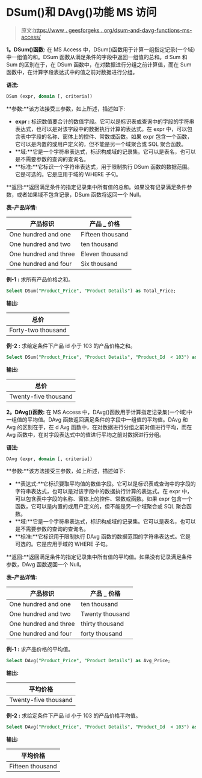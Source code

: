 # DSum()和 DAvg()功能 MS 访问

> 原文:[https://www . geesforgeks . org/dsum-and-davg-functions-ms-access/](https://www.geeksforgeeks.org/dsum-and-davg-functions-ms-access/)

**1。DSum()函数:**
在 MS Access 中，DSum()函数用于计算一组指定记录(一个域)中一组值的和。DSum 函数从满足条件的字段中返回一组值的总和。d Sum 和 Sum 的区别在于，在 DSum 函数中，在对数据进行分组之前计算值，而在 Sum 函数中，在计算字段表达式中的值之前对数据进行分组。

**语法:**

```sql
DSum (expr, domain [, criteria])

```

**参数:**该方法接受三参数，如上所述，描述如下:

*   **expr :** 标识数值要合计的数值字段。它可以是标识表或查询中的字段的字符串表达式，也可以是对该字段中的数据执行计算的表达式。在 expr 中，可以包含表中字段的名称、窗体上的控件、常数或函数。如果 expr 包含一个函数，它可以是内置的或用户定义的，但不能是另一个域聚合或 SQL 聚合函数。
*   **域:**它是一个字符串表达式，标识构成域的记录集。它可以是表名，也可以是不需要参数的查询的查询名。
*   **标准:**它标识一个字符串表达式，用于限制执行 DSum 函数的数据范围。它是可选的。它是应用于域的 WHERE 子句。

**返回:**返回满足条件的指定记录集中所有值的总和。如果没有记录满足条件参数，或者如果域不包含记录，DSum 函数将返回一个 Null。

**表–产品详情:**

| 产品标识 | 产品 _ 价格 |
| --- | --- |
| One hundred and one | Fifteen thousand |
| One hundred and two | ten thousand |
| One hundred and three | Eleven thousand |
| One hundred and four | Six thousand |

**例-1 :** 求所有产品价格之和。

```sql
Select DSum("Product_Price", "Product Details") as Total_Price;

```

**输出:**

| 总价 |
| --- |
| Forty-two thousand |

**例-2 :** 求给定条件下产品 id 小于 103 的产品价格之和。

```sql
Select DSum("Product_Price", "Product Details", "Product_Id  < 103") as Total_Price;

```

**输出:**

| 总价 |
| --- |
| Twenty-five thousand |

**2。DAvg()函数:**
在 MS Access 中，DAvg()函数用于计算指定记录集(一个域)中一组值的平均值。DAvg 函数返回满足条件的字段中一组值的平均值。DAvg 和 Avg 的区别在于，在 d Avg 函数中，在对数据进行分组之前对值进行平均，而在 Avg 函数中，在对字段表达式中的值进行平均之前对数据进行分组。

**语法:**

```sql
DAvg (expr, domain [, criteria])

```

**参数:**该方法接受三参数，如上所述，描述如下:

*   **表达式:**它标识要取平均值的数值字段。它可以是标识表或查询中的字段的字符串表达式，也可以是对该字段中的数据执行计算的表达式。在 expr 中，可以包含表中字段的名称、窗体上的控件、常数或函数。如果 expr 包含一个函数，它可以是内置的或用户定义的，但不能是另一个域聚合或 SQL 聚合函数。
*   **域:**它是一个字符串表达式，标识构成域的记录集。它可以是表名，也可以是不需要参数的查询的查询名。
*   **标准:**它标识用于限制执行 DAvg 函数的数据范围的字符串表达式。它是可选的。它是应用于域的 WHERE 子句。

**返回:**返回满足条件的指定记录集中所有值的平均值。如果没有记录满足条件参数，DAvg 函数返回一个 Null。

**表–产品详情:**

| 产品标识 | 产品 _ 价格 |
| --- | --- |
| One hundred and one | ten thousand |
| One hundred and two | Twenty thousand |
| One hundred and three | thirty thousand |
| One hundred and four | forty thousand |

**例-1 :** 求产品价格的平均值。

```sql
Select DAvg("Product_Price", "Product Details") as Avg_Price;

```

**输出:**

| 平均价格 |
| --- |
| Twenty-five thousand |

**例-2 :** 求给定条件下产品 id 小于 103 的产品价格平均值。

```sql
Select DAvg("Product_Price", "Product Details", "Product_Id  < 103") as Avg_Price;

```

**输出:**

| 平均价格 |
| --- |
| Fifteen thousand |